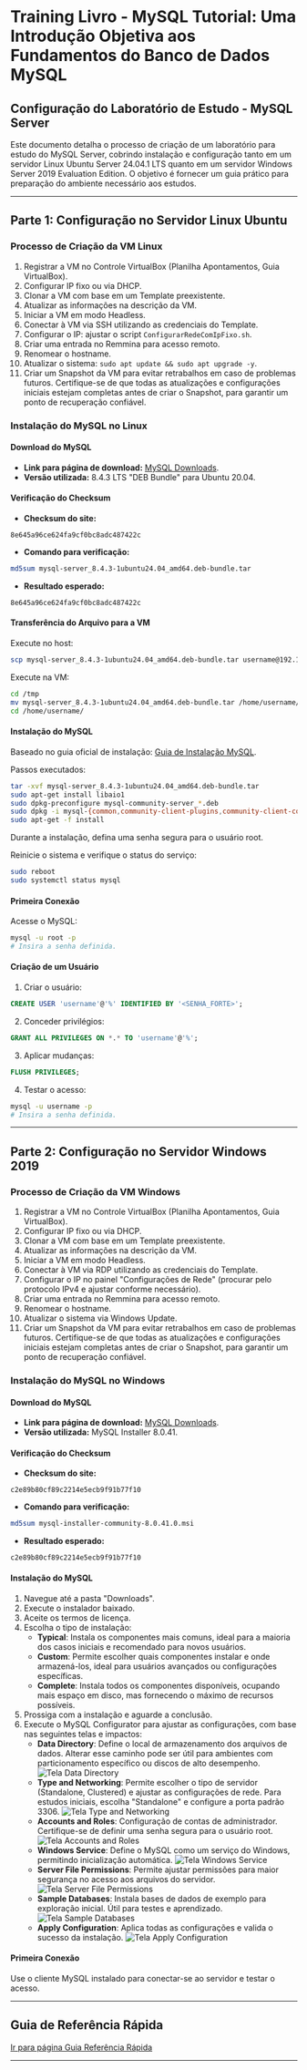 # **Training Livro - MySQL Tutorial: Uma Introdução Objetiva aos Fundamentos do Banco de Dados MySQL**

## **Configuração do Laboratório de Estudo - MySQL Server**

Este documento detalha o processo de criação de um laboratório para estudo do MySQL Server, cobrindo instalação e configuração tanto em um servidor Linux Ubuntu Server 24.04.1 LTS quanto em um servidor Windows Server 2019 Evaluation Edition. O objetivo é fornecer um guia prático para preparação do ambiente necessário aos estudos.

---

## Parte 1: Configuração no Servidor Linux Ubuntu

### Processo de Criação da VM Linux

1. Registrar a VM no Controle VirtualBox (Planilha Apontamentos, Guia VirtualBox).
2. Configurar IP fixo ou via DHCP.
3. Clonar a VM com base em um Template preexistente.
4. Atualizar as informações na descrição da VM.
5. Iniciar a VM em modo Headless.
6. Conectar à VM via SSH utilizando as credenciais do Template.
7. Configurar o IP: ajustar o script `ConfigurarRedeComIpFixo.sh`.
8. Criar uma entrada no Remmina para acesso remoto.
9. Renomear o hostname.
10. Atualizar o sistema:  `sudo apt update && sudo apt upgrade -y`.
11. Criar um Snapshot da VM para evitar retrabalhos em caso de problemas futuros. Certifique-se de que todas as atualizações e configurações iniciais estejam completas antes de criar o Snapshot, para garantir um ponto de recuperação confiável.

### Instalação do MySQL no Linux

#### Download do MySQL

- **Link para página de download:** [MySQL Downloads](https://dev.mysql.com/downloads/mysql/).
- **Versão utilizada:** 8.4.3 LTS "DEB Bundle" para Ubuntu 20.04.

#### Verificação do Checksum

- **Checksum do site:**

```text
8e645a96ce624fa9cf0bc8adc487422c
```

- **Comando para verificação:**

```bash
md5sum mysql-server_8.4.3-1ubuntu24.04_amd64.deb-bundle.tar
```

- **Resultado esperado:**

```text
8e645a96ce624fa9cf0bc8adc487422c
```

#### Transferência do Arquivo para a VM

Execute no host:

```bash
scp mysql-server_8.4.3-1ubuntu24.04_amd64.deb-bundle.tar username@192.168.0.xxx:/tmp
```

Execute na VM:

```bash
cd /tmp
mv mysql-server_8.4.3-1ubuntu24.04_amd64.deb-bundle.tar /home/username/
cd /home/username/
```

#### Instalação do MySQL

Baseado no guia oficial de instalação: [Guia de Instalação MySQL](https://dev.mysql.com/doc/refman/8.4/en/linux-installation-debian.html).

Passos executados:

```bash
tar -xvf mysql-server_8.4.3-1ubuntu24.04_amd64.deb-bundle.tar
sudo apt-get install libaio1
sudo dpkg-preconfigure mysql-community-server_*.deb
sudo dpkg -i mysql-{common,community-client-plugins,community-client-core,community-client,client,community-server-core,community-server,server}_*.deb
sudo apt-get -f install
```

Durante a instalação, defina uma senha segura para o usuário root.

Reinicie o sistema e verifique o status do serviço:

```bash
sudo reboot
sudo systemctl status mysql
```

#### Primeira Conexão

Acesse o MySQL:

```bash
mysql -u root -p
# Insira a senha definida.
```

#### Criação de um Usuário

1. Criar o usuário:

```sql
CREATE USER 'username'@'%' IDENTIFIED BY '<SENHA_FORTE>';
```

2. Conceder privilégios:

```sql
GRANT ALL PRIVILEGES ON *.* TO 'username'@'%';
```

3. Aplicar mudanças:

```sql
FLUSH PRIVILEGES;
```

4. Testar o acesso:

```bash
mysql -u username -p
# Insira a senha definida.
```

---

## Parte 2: Configuração no Servidor Windows 2019

### Processo de Criação da VM Windows

1. Registrar a VM no Controle VirtualBox (Planilha Apontamentos, Guia VirtualBox).
2. Configurar IP fixo ou via DHCP.
3. Clonar a VM com base em um Template preexistente.
4. Atualizar as informações na descrição da VM.
5. Iniciar a VM em modo Headless.
6. Conectar à VM via RDP utilizando as credenciais do Template.
7. Configurar o IP no painel "Configurações de Rede" (procurar pelo protocolo IPv4 e ajustar conforme necessário).
8. Criar uma entrada no Remmina para acesso remoto.
9. Renomear o hostname.
10. Atualizar o sistema via Windows Update.
11. Criar um Snapshot da VM para evitar retrabalhos em caso de problemas futuros. Certifique-se de que todas as atualizações e configurações iniciais estejam completas antes de criar o Snapshot, para garantir um ponto de recuperação confiável.

### Instalação do MySQL no Windows

#### Download do MySQL

- **Link para página de download:** [MySQL Downloads](https://dev.mysql.com/doc/refman/8.4/en/windows-installation.html).
- **Versão utilizada:** MySQL Installer 8.0.41.

#### Verificação do Checksum

- **Checksum do site:**

```text
c2e89b80cf89c2214e5ecb9f91b77f10
```

- **Comando para verificação:**

```bash
md5sum mysql-installer-community-8.0.41.0.msi
```

- **Resultado esperado:**

```text
c2e89b80cf89c2214e5ecb9f91b77f10
```

#### Instalação do MySQL

1. Navegue até a pasta "Downloads".
2. Execute o instalador baixado.
3. Aceite os termos de licença.
4. Escolha o tipo de instalação:
   - **Typical**: Instala os componentes mais comuns, ideal para a maioria dos casos iniciais e recomendado para novos usuários.
   - **Custom**: Permite escolher quais componentes instalar e onde armazená-los, ideal para usuários avançados ou configurações específicas.
   - **Complete**: Instala todos os componentes disponíveis, ocupando mais espaço em disco, mas fornecendo o máximo de recursos possíveis.
5. Prossiga com a instalação e aguarde a conclusão.
6. Execute o MySQL Configurator para ajustar as configurações, com base nas seguintes telas e impactos:
   - **Data Directory**: Define o local de armazenamento dos arquivos de dados. Alterar esse caminho pode ser útil para ambientes com particionamento específico ou discos de alto desempenho.
     ![Tela Data Directory](./images/TelaDataDirectory.png)
   - **Type and Networking**: Permite escolher o tipo de servidor (Standalone, Clustered) e ajustar as configurações de rede. Para estudos iniciais, escolha "Standalone" e configure a porta padrão 3306.
     ![Tela Type and Networking](./images/TelaTypeAndNetworking.png)
   - **Accounts and Roles**: Configuração de contas de administrador. Certifique-se de definir uma senha segura para o usuário root.
     ![Tela Accounts and Roles](./images/TelaAccountsAndRoles.png)
   - **Windows Service**: Define o MySQL como um serviço do Windows, permitindo inicialização automática.
     ![Tela Windows Service](./images/TelaWindowsService.png)
   - **Server File Permissions**: Permite ajustar permissões para maior segurança no acesso aos arquivos do servidor.
     ![Tela Server File Permissions](./images/TelaServerFilePermissions.png)
   - **Sample Databases**: Instala bases de dados de exemplo para exploração inicial. Útil para testes e aprendizado.
     ![Tela Sample Databases](./images/TelaSampleDatabases.png)
   - **Apply Configuration**: Aplica todas as configurações e valida o sucesso da instalação.
     ![Tela Apply Configuration](./images/TelaApplyConfiguration.png)

#### Primeira Conexão

Use o cliente MySQL instalado para conectar-se ao servidor e testar o acesso.

---

## Guia de Referência Rápida

[Ir para página Guia Referência Rápida](Guia%20de%20Referencia%20Rapida.md)

---
